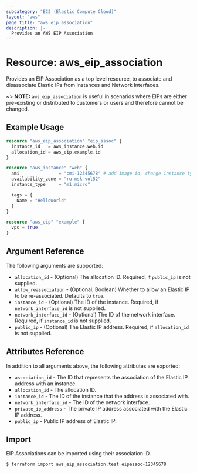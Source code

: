 ```yaml
---
subcategory: "EC2 (Elastic Compute Cloud)"
layout: "aws"
page_title: "aws_eip_association"
description: |-
  Provides an AWS EIP Association
---
```


# Resource: aws_eip_association

Provides an EIP Association as a top level resource, to associate and
disassociate Elastic IPs from Instances and Network Interfaces.

~> **NOTE:** `aws_eip_association` is useful in scenarios where EIPs are either
pre-existing or distributed to customers or users and therefore cannot be changed.

## Example Usage

```terraform
resource "aws_eip_association" "eip_assoc" {
  instance_id   = aws_instance.web.id
  allocation_id = aws_eip.example.id
}

resource "aws_instance" "web" {
  ami               = "cmi-12345678" # add image id, change instance type if needed
  availability_zone = "ru-msk-vol52"
  instance_type     = "m1.micro"

  tags = {
    Name = "HelloWorld"
  }
}

resource "aws_eip" "example" {
  vpc = true
}
```

## Argument Reference

The following arguments are supported:

* `allocation_id` - (Optional) The allocation ID. Required, if `public_ip` is not supplied.
* `allow_reassociation` - (Optional, Boolean) Whether to allow an Elastic IP to
be re-associated. Defaults to `true`.
* `instance_id` - (Optional) The ID of the instance. Required, if `network_interface_id` is not supplied.
* `network_interface_id` - (Optional) The ID of the network interface. Required, if `instance_id` is not supplied.
* `public_ip` - (Optional) The Elastic IP address. Required, if `allocation_id` is not supplied.

## Attributes Reference

In addition to all arguments above, the following attributes are exported:

* `association_id` - The ID that represents the association of the Elastic IP address with an instance.
* `allocation_id` - The allocation ID.
* `instance_id` - The ID of the instance that the address is associated with.
* `network_interface_id` - The ID of the network interface.
* `private_ip_address` - The private IP address associated with the Elastic IP address.
* `public_ip` - Public IP address of Elastic IP.

## Import

EIP Associations can be imported using their association ID.

```
$ terraform import aws_eip_association.test eipassoc-12345678
```
